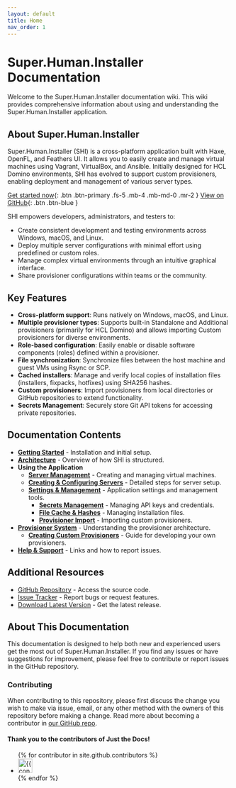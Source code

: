 ```yaml
---
layout: default
title: Home
nav_order: 1
---
```


# Super.Human.Installer Documentation

Welcome to the Super.Human.Installer documentation wiki. This wiki provides comprehensive information about using and understanding the Super.Human.Installer application.

## About Super.Human.Installer

Super.Human.Installer (SHI) is a cross-platform application built with Haxe, OpenFL, and Feathers UI. It allows you to easily create and manage virtual machines using Vagrant, VirtualBox, and Ansible. Initially designed for HCL Domino environments, SHI has evolved to support custom provisioners, enabling deployment and management of various server types.

[Get started now](https://superhumaninstaller.com/){: .btn .btn-primary .fs-5 .mb-4 .mb-md-0 .mr-2 }
[View on GitHub](https://github.com/Moonshine-IDE/Super.Human.Installer){: .btn .btn-blue }

SHI empowers developers, administrators, and testers to:

*   Create consistent development and testing environments across Windows, macOS, and Linux.
*   Deploy multiple server configurations with minimal effort using predefined or custom roles.
*   Manage complex virtual environments through an intuitive graphical interface.
*   Share provisioner configurations within teams or the community.

## Key Features

*   **Cross-platform support**: Runs natively on Windows, macOS, and Linux.
*   **Multiple provisioner types**: Supports built-in Standalone and Additional provisioners (primarily for HCL Domino) and allows importing Custom provisioners for diverse environments.
*   **Role-based configuration**: Easily enable or disable software components (roles) defined within a provisioner.
*   **File synchronization**: Synchronize files between the host machine and guest VMs using Rsync or SCP.
*   **Cached installers**: Manage and verify local copies of installation files (installers, fixpacks, hotfixes) using SHA256 hashes.
*   **Custom provisioners**: Import provisioners from local directories or GitHub repositories to extend functionality.
*   **Secrets Management**: Securely store Git API tokens for accessing private repositories.

## Documentation Contents

*   **[Getting Started](getting-started)** - Installation and initial setup.
*   **[Architecture](architecture)** - Overview of how SHI is structured.
*   **Using the Application**
    *   **[Server Management](vm-management)** - Creating and managing virtual machines.
    *   **[Creating & Configuring Servers](creating-and-configuring-servers)** - Detailed steps for server setup.
    *   **[Settings & Management](settings-page)** - Application settings and management tools.
        *   **[Secrets Management](secrets-page)** - Managing API keys and credentials.
        *   **[File Cache & Hashes](file-cache)** - Managing installation files.
        *   **[Provisioner Import](provisioner-import)** - Importing custom provisioners.
*   **[Provisioner System](provisioner-system)** - Understanding the provisioner architecture.
    *   **[Creating Custom Provisioners](creating-custom-provisioners)** - Guide for developing your own provisioners. 
*   **[Help & Support](help-page)** - Links and how to report issues.

## Additional Resources

*   [GitHub Repository](https://github.com/Moonshine-IDE/Super.Human.Installer) - Access the source code.
*   [Issue Tracker](https://github.com/Moonshine-IDE/Super.Human.Installer/issues) - Report bugs or request features.
*   [Download Latest Version](https://github.com/Moonshine-IDE/Super.Human.Installer/releases/latest) - Get the latest release.

## About This Documentation

This documentation is designed to help both new and experienced users get the most out of Super.Human.Installer. If you find any issues or have suggestions for improvement, please feel free to contribute or report issues in the GitHub repository.

### Contributing

When contributing to this repository, please first discuss the change you wish to make via issue,
email, or any other method with the owners of this repository before making a change. Read more about becoming a contributor in [our GitHub repo](https://github.com/just-the-docs/just-the-docs#contributing).

#### Thank you to the contributors of Just the Docs!

<ul class="list-style-none">
{% for contributor in site.github.contributors %}
  <li class="d-inline-block mr-1">
     <a href="{{ contributor.html_url }}"><img src="{{ contributor.avatar_url }}" width="32" height="32" alt="{{ contributor.login }}"></a>
  </li>
{% endfor %}
</ul>
